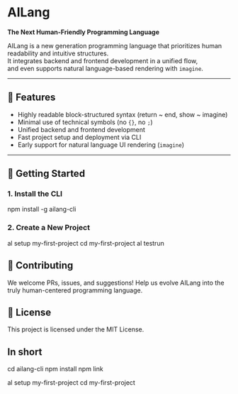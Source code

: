 # AILang

**The Next Human-Friendly Programming Language**

AILang is a new generation programming language that prioritizes human readability and intuitive structures.  
It integrates backend and frontend development in a unified flow,  
and even supports natural language-based rendering with `imagine`.

---

## 🌟 Features

- Highly readable block-structured syntax (return ~ end, show ~ imagine)
- Minimal use of technical symbols (no `{}`, no `;`)
- Unified backend and frontend development
- Fast project setup and deployment via CLI
- Early support for natural language UI rendering (`imagine`)

---

## 🚀 Getting Started

### 1. Install the CLI

npm install -g ailang-cli

### 2. Create a New Project

al setup my-first-project
cd my-first-project
al testrun

## 🤝 Contributing

We welcome PRs, issues, and suggestions!
Help us evolve AILang into the truly human-centered programming language.

## 📜 License

This project is licensed under the MIT License.

## In short

cd ailang-cli
npm install
npm link        

al setup my-first-project
cd my-first-project
